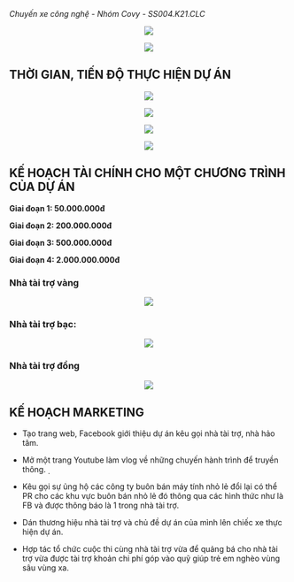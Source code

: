 <html>
<style>
table {
  font-family: arial, sans-serif;
  border-collapse: collapse;
  width: 100%;
}

td, th {
  border: 1px solid #dddddd;
  text-align: center;
  padding: 20px;
}

tr:nth-child(even) {
  background-color: #dddddd;
}
</style>
     <em> Chuyến xe công nghệ - Nhóm Covy - SS004.K21.CLC</em>
     <p align = "center"> <img src = "app.png"> </p>
     <p align = "center"> <img src = "Artboard 1.png"> </p>
<h2> THỜI GIAN, TIẾN ĐỘ THỰC HIỆN DỰ ÁN </h2>
     <body>
         <p align = "center"> <img src = "Artboard 4.png"> </p>
         <p align = "center"> <img src = "Artboard 5.png"> </p>
         <p align = "center"> <img src = "Artboard 2.png"> </p>
         <p align = "center"> <img src = "Artboard 3.png"> </p>
     </body>
<h2> KẾ HOẠCH TÀI CHÍNH CHO MỘT CHƯƠNG TRÌNH CỦA DỰ ÁN </h2>
     <body>
  <p> <strong> Giai đoạn 1: 50.000.000đ </strong> </p>
  <p> <strong> Giai đoạn 2: 200.000.000đ </strong> </p>
  <p> <strong> Giai đoạn 3: 500.000.000đ </strong> </p>
  <p> <strong> Giai đoạn 4: 2.000.000.000đ </strong> </p>
  <h3> Nhà tài trợ vàng </h3>
  <p align = "center"> <img src = "1.PNG"> </p>
  <h3> Nhà tài trợ bạc: </h3>
  <p align = "center"> <img src = "2.PNG"> </p>
  <h3> Nhà tài trợ đồng </h3>
   <p align = "center"> <img src = "3.PNG"> </p>
     </body>
<h2> KẾ HOẠCH MARKETING </h2>
     <body>
     <ul>
          <p> <li> Tạo trang web, Facebook giới thiệu dự án kêu gọi nhà tài trợ, nhà hảo tâm. </li> </p>
          <p> <li> Mở một trang Youtube làm vlog về những chuyến hành trình để truyền thông. ̣ </li> </p>
          <p> <li> Kêu gọi sự ủng hộ các công ty buôn bán máy tính nhỏ lẻ đổi lại có thể PR cho các khu vực buôn bán nhỏ lẻ đó thông qua các hình thức như là FB và được thông báo là 1 trong nhà tài trợ. </li> </p>
          <p> <li> Dán thương hiệu nhà tài trợ và chủ đề dự án của mình lên chiếc xe thực hiện dự án. </li> </p>
          <p> <li> Hợp tác tổ chức cuộc thi cùng nhà tài trợ vừa để quảng bá cho nhà tài trợ vừa được tài trợ khoản chi phí góp vào quỹ giúp trẻ em nghèo vùng sâu vùng xa. </li> </p>
  </ul>
     </body>
</html>
    

